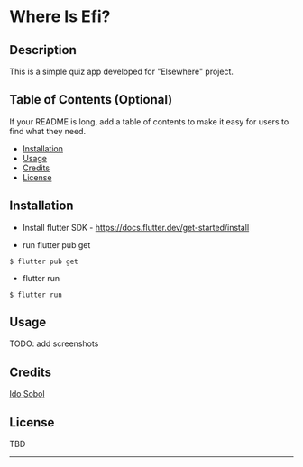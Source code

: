 # Where Is Efi?

## Description

This is a simple quiz app developed for "Elsewhere" project.

## Table of Contents (Optional)

If your README is long, add a table of contents to make it easy for users to find what they need.

- [Installation](#installation)
- [Usage](#usage)
- [Credits](#credits)
- [License](#license)

## Installation

- Install flutter SDK - https://docs.flutter.dev/get-started/install

- run flutter pub get

```
$ flutter pub get
```

- flutter run

```
$ flutter run
```

## Usage

TODO: add screenshots

## Credits

[Ido Sobol](https://github.com/Ido-Sobol)

## License

TBD

---
